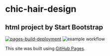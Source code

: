 # chic-hair-design
## html project by Start Bootstrap

[![pages-build-deployment](https://github.com/SOliv1/chic-hair-design/actions/workflows/pages/pages-build-deployment/badge.svg)](https://github.com/SOliv1/chic-hair-design/actions/workflows/pages/pages-build-deployment)
![example workflow](https://github.com/github/docs/actions/workflows/main.yml/badge.svg)

This site was built using [GitHub Pages](https://pages.github.com/).

